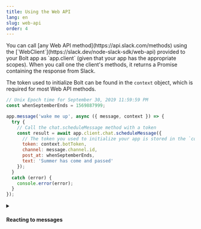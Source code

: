 ```yaml
---
title: Using the Web API
lang: en
slug: web-api
order: 4
---
```


<div class="section-content">
You can call [any Web API method](https://api.slack.com/methods) using the [`WebClient`](https://slack.dev/node-slack-sdk/web-api) provided to your Bolt app as `app.client` (given that your app has the appropriate scopes). When you call one the client's methods, it returns a Promise containing the response from Slack.

The token used to initialize Bolt can be found in the `context` object, which is required for most Web API methods.
</div>

```javascript
// Unix Epoch time for September 30, 2019 11:59:59 PM
const whenSeptemberEnds = 1569887999;

app.message('wake me up', async ({ message, context }) => {
  try {
    // Call the chat.scheduleMessage method with a token
    const result = await app.client.chat.scheduleMessage({
      // The token you used to initialize your app is stored in the `context` object
      token: context.botToken,
      channel: message.channel.id,
      post_at: whenSeptemberEnds,
      text: 'Summer has come and passed'
    });
  }
  catch (error) {
    console.error(error);
  }
});
```

<details class="secondary-wrapper">
<summary class="section-head" markdown="0">
<h4 class="section-head">Reacting to messages</h4>
</summary>

<div class="secondary-content" markdown="0">
You can add emoji reactions to the message you are listening to using the `reactions.add()` method available at the `app.client` context.
</div>

```javascript
// Reacts to "I like you" messages with a heart emoji
app.message('I like you', async ({ message, context }) => {
  try {
    const result = await app.client.reactions.add({
      token: context.botToken,
      name: 'heart',
      channel: message.channel,
      timestamp: message.ts
    });
  }
  catch (error) {
    console.log(error);
  }
});
```

</details>
